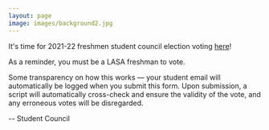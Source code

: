 ```yaml
---
layout: page
image: images/background2.jpg
---
```

It's time for 2021-22 freshmen student council election voting [here](https://docs.google.com/forms/d/e/1FAIpQLSeMpgFDbIi32QCrAyF3ZGGPs_789vtkjKs8XIGE0p4ZIduxbA/viewform?usp=sf_link)!

As a reminder, you must be a LASA freshman to vote.

Some transparency on how this works — your student email will automatically be logged when you submit this form. Upon submission, a script will automatically cross-check and ensure the validity of the vote, and any erroneous votes will be disregarded.

-- Student Council
